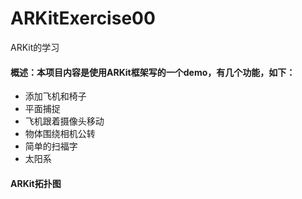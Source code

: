 # ARKitExercise00
ARKit的学习

#### 概述：本项目内容是使用ARKit框架写的一个demo，有几个功能，如下：
* 添加飞机和椅子
* 平面捕捉
* 飞机跟着摄像头移动
* 物体围绕相机公转
* 简单的扫福字
* 太阳系

#### ARKit拓扑图

